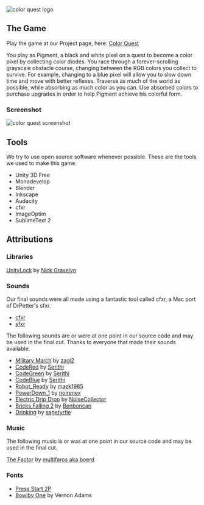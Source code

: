 ![color quest logo](https://raw.github.com/redbluestudios/game-off-2013/gh-pages/assets/readme/title_web.png "color quest")

## The Game

Play the game at our Project page, here: [Color Quest](http://redbluegames.com/game-off-2013/)

You play as Pigment, a black and white pixel on a quest to become a color pixel by collecting color diodes. You race through a forever-scrolling grayscale obstacle course, changing between the RGB colors you collect to survive. For example, changing to a blue pixel will allow you to slow down time and move with better reflexes. Traverse as much of the world as possible, while absorbing as much color as you can. Use absorbed colors to purchase upgrades in order to help Pigment achieve his colorful form.

### Screenshot

![color quest screenshot](https://raw.github.com/redbluestudios/game-off-2013/gh-pages/assets/readme/screenshot.png "color quest screenshot")


## Tools

We try to use open source software whenever possible. These are the tools we used to make this game.

* Unity 3D Free
* Monodevelop
* Blender
* Inkscape
* Audacity
* cfxr
* ImageOptim
* SublimeText 2

## Attributions

### Libraries

[UnityLock](http://unityassetreview.com/assets/6865) by [Nick Gravelyn](http://unityassetreview.com/publishers/113)

### Sounds

Our final sounds were all made using a fantastic tool called cfxr, a Mac port of DrPetter's sfxr.

* [cfxr](http://thirdcog.eu/apps/cfxr)
* [sfxr](http://www.drpetter.se/project_sfxr.html)

The following sounds are or were at one point in our source code and may
be used in the final cut. Thanks to everyone that made their sounds
available.

* [Military March](http://freesound.org/people/zagi2/sounds/182311/) by [zagi2](http://freesound.org/people/zagi2/)
* [CodeRed](http://freesound.org/people/Serithi/sounds/150315/) by [Serithi](http://freesound.org/people/Serithi/)
* [CodeGreen](http://freesound.org/people/Serithi/sounds/150316/) by [Serithi](http://freesound.org/people/Serithi/)
* [CodeBlue](http://freesound.org/people/Serithi/sounds/150317/) by [Serithi](http://freesound.org/people/Serithi/)
* [Robot_Ready](http://freesound.org/people/mazk1985/sounds/187404/) by [mazk1985](http://freesound.org/people/mazk1985/)
* [PowerDown_1](http://freesound.org/people/noirenex/sounds/159399/) by [noirenex](http://freesound.org/people/noirenex/)
* [Electric Drip Drop](http://freesound.org/people/NoiseCollector/sounds/5937/) by [NoiseCollector](http://freesound.org/people/NoiseCollector/)
* [Bricks Falling 2](http://freesound.org/people/Benboncan/sounds/77086/) by [Benboncan](http://freesound.org/people/Benboncan/)
* [Drinking](http://freesound.org/people/sagetyrtle/sounds/37226/) by [sagetyrtle](http://freesound.org/people/sagetyrtle/)

### Music

The following music is or was at one point in our source code and may
be used in the final cut.

[The Factor](http://freemusicarchive.org/music/Multifaros/The_Factory/) by [multifaros aka boerd](http://multifaros.info.se/)

### Fonts

* [Press Start 2P](http://www.google.com/fonts#QuickUsePlace:quickUse/Family:Press+Start+2P)
* [Bowlby One](http://www.fontsquirrel.com/fonts/list/foundry/vernon-adams) by Vernon Adams
